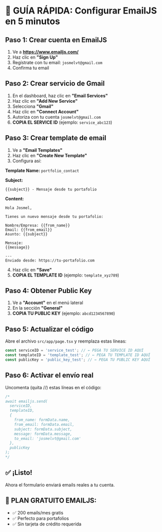 # 🚀 GUÍA RÁPIDA: Configurar EmailJS en 5 minutos

## Paso 1: Crear cuenta en EmailJS
1. Ve a **https://www.emailjs.com/**
2. Haz clic en **"Sign Up"**
3. Regístrate con tu email: `josmelvt@gmail.com`
4. Confirma tu email

## Paso 2: Crear servicio de Gmail
1. En el dashboard, haz clic en **"Email Services"**
2. Haz clic en **"Add New Service"**
3. Selecciona **"Gmail"**
4. Haz clic en **"Connect Account"**
5. Autoriza con tu cuenta `josmelvt@gmail.com`
6. **COPIA EL SERVICE ID** (ejemplo: `service_abc123`)

## Paso 3: Crear template de email
1. Ve a **"Email Templates"**
2. Haz clic en **"Create New Template"**
3. Configura así:

**Template Name:** `portfolio_contact`

**Subject:** 
```
{{subject}} - Mensaje desde tu portafolio
```

**Content:**
```
Hola Josmel,

Tienes un nuevo mensaje desde tu portafolio:

Nombre/Empresa: {{from_name}}
Email: {{from_email}}
Asunto: {{subject}}

Mensaje:
{{message}}

---
Enviado desde: https://tu-portafolio.com
```

4. Haz clic en **"Save"**
5. **COPIA EL TEMPLATE ID** (ejemplo: `template_xyz789`)

## Paso 4: Obtener Public Key
1. Ve a **"Account"** en el menú lateral
2. En la sección **"General"**
3. **COPIA TU PUBLIC KEY** (ejemplo: `abcd1234567890`)

## Paso 5: Actualizar el código
Abre el archivo `src/app/page.tsx` y reemplaza estas líneas:

```javascript
const serviceID = 'service_test'; // ← PEGA TU SERVICE ID AQUÍ
const templateID = 'template_test'; // ← PEGA TU TEMPLATE ID AQUÍ  
const publicKey = 'public_key_test'; // ← PEGA TU PUBLIC KEY AQUÍ
```

## Paso 6: Activar el envío real
Uncomenta (quita //) estas líneas en el código:

```javascript
/*
await emailjs.send(
  serviceID,
  templateID,
  {
    from_name: formData.name,
    from_email: formData.email,
    subject: formData.subject,
    message: formData.message,
    to_email: 'josmelvt@gmail.com'
  },
  publicKey
);
*/
```

## ✅ ¡Listo!
Ahora el formulario enviará emails reales a tu cuenta.

## 🎯 PLAN GRATUITO EMAILJS:
- ✅ 200 emails/mes gratis
- ✅ Perfecto para portafolios
- ✅ Sin tarjeta de crédito requerida
